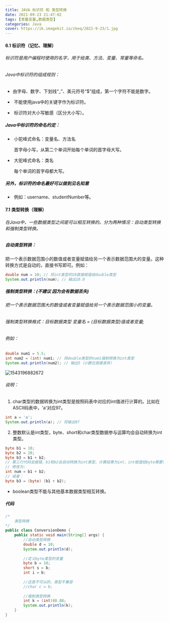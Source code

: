 ```yaml
---
title: JAVA 标识符 和 类型转换
date: 2021-09-23 21:47:02
tags: [常量变量,数据类型]
categories: Java
cover: https://ik.imagekit.io/zkeq/2021-9-23/1.jpg
---
```


#### 6.1 标识符（记忆、理解）

###### 标识符是用户编程时使用的名字，用于给类、方法、变量、常量等命名。

###### Java中标识符的组成规则：

- ​	由字母、数字、下划线“_”、美元符号“$”组成，第一个字符不能是数字。

- ​	不能使用java中的关键字作为标识符。	

- ​	标识符对大小写敏感（区分大小写）。


##### Java中标识符的命名约定：

- ​	小驼峰式命名：变量名、方法名

  ​			首字母小写，从第二个单词开始每个单词的首字母大写。

- ​	大驼峰式命名：类名

  ​			每个单词的首字母都大写。

##### 另外，标识符的命名最好可以做到见名知意

- ​		例如：username、studentNumber等。

#### 7.1 类型转换（理解）

###### 在Java中，一些数据类型之间是可以相互转换的。分为两种情况：自动类型转换和强制类型转换。

##### 自动类型转换：

​	把一个表示数据范围小的数值或者变量赋值给另一个表示数据范围大的变量。这种转换方式是自动的，直接书写即可。例如：

```java
double num = 10; // 将int类型的10直接赋值给double类型
System.out.println(num); // 输出10.0
```

##### 强制类型转换：(不建议 因为会有数据丢失)

###### 	把一个表示数据范围大的数值或者变量赋值给另一个表示数据范围小的变量。

###### 	强制类型转换格式：目标数据类型 变量名 = (目标数据类型)值或者变量;

###### 	例如：

```java
double num1 = 5.5;
int num2 = (int) num1; // 将double类型的num1强制转换为int类型
System.out.println(num2); // 输出5（小数位直接舍弃）
```

![1543196882672](https://ik.imagekit.io/zkeq/2021-9-23/2.png)

###### 说明：

1. char类型的数据转换为int类型是按照码表中对应的int值进行计算的。比如在ASCII码表中，'a'对应97。

```java
int a = 'a';
System.out.println(a); // 将输出97
```

2. 整数默认是int类型，byte、short和char类型数据参与运算均会自动转换为int类型。

```java
byte b1 = 10;
byte b2 = 20;
byte b3 = b1 + b2; 
// 第三行代码会报错，b1和b2会自动转换为int类型，计算结果为int，int赋值给byte需要强制类型转换。
// 修改为:
int num = b1 + b2;
// 或者：
byte b3 = (byte) (b1 + b2);
```

- boolean类型不能与其他基本数据类型相互转换。

##### 代码

```java
/*
	类型转换
*/
public class ConversionDemo {
	public static void main(String[] args) {
		//自动类型转换
		double d = 10;
		System.out.println(d);
		
		//定义byte类型的变量
		byte b = 10;
		short s = b;
		int i = b;
		
		//这是不可以的，类型不兼容
		//char c = b;
		
		//强制类型转换
		int k = (int)88.88;
		System.out.println(k);
	}
}
```
